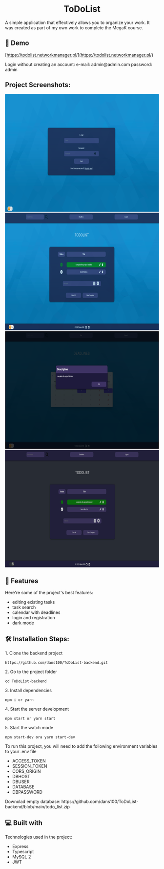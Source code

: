 <h1 align="center" id="title">ToDoList</h1>

<p id="description">A simple application that effectively allows you to organize your work. It was created as part of my own work to complete the MegaK course.</p>

<h2>🚀 Demo</h2>

[https://todolist.networkmanager.pl/](https://todolist.networkmanager.pl/)

<p>Login without creating an account: e-mail: admin@admin.com password: admin</p>

<h2>Project Screenshots:</h2>

<img src="https://raw.githubusercontent.com/dans100/ToDoList-frontend/main/public/login.png" alt="project-screenshot" width="800" height="385/">

<img src="https://raw.githubusercontent.com/dans100/ToDoList-frontend/main/public/view.png" alt="project-screenshot" width="800" height="385/">

<img src="https://raw.githubusercontent.com/dans100/ToDoList-frontend/main/public/deadlines.png" alt="project-screenshot" width="800" height="385/">

<img src="https://raw.githubusercontent.com/dans100/ToDoList-frontend/main/public/darkmode.png" alt="project-screenshot" width="800" height="385/">

  
  
<h2>🧐 Features</h2>

Here're some of the project's best features:

*   editing existing tasks
*   task search
*   calendar with deadlines
*   login and registration
*   dark mode

<h2>🛠️ Installation Steps:</h2>

<p>1. Clone the backend project</p>

```
https://github.com/dans100/ToDoList-backend.git
```

<p>2. Go to the project folder</p>

```
cd ToDoList-backend
```

<p>3. Install dependencies</p>

```
npm i or yarn
```

<p>4. Start the server development</p>

```
npm start or yarn start
```

<p>5. Start the watch mode</p>

```
npm start-dev ora yarn start-dev
```

<p>To run this project, you will need to add the following environment variables to your .env file</p>

* ACCESS_TOKEN
* SESSION_TOKEN
* CORS_ORIGIN
* DBHOST
* DBUSER
* DATABASE
* DBPASSWORD

<p>Downolad empty database: https://github.com/dans100/ToDoList-backend/blob/main/todo_list.zip</p>
  
<h2>💻 Built with</h2>

Technologies used in the project:

*   Express
*   Typescript
*   MySQL 2
*   JWT
